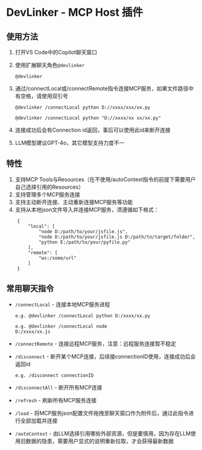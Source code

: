 # DevLinker - MCP Host 插件

## 使用方法

1. 打开VS Code中的Copilot聊天窗口
2. 使用扩展聊天角色<code>@devlinker</code>

    ```@devlinker```

3. 通过/connectLocal或/connectRemote指令连接MCP服务，如果文件路径中有空格，请使用双引号

    ```@devlinker /connectLocal python D://xxxx/xxx/xx.py```

    ```@devlinker /connectLocal python "D://xxxx/xx xx/xx.py"```

4. 连接成功后会有Connection id返回，事后可以使用此id来断开连接
5. LLM模型建议GPT-4o，其它模型支持力度不一

## 特性

1. 支持MCP Tools与Resources（在不使用/autoContext指令的前提下需要用户自己选择引用的Resources）  
2. 支持管理多个MCP服务连接
3. 支持主动断开连接、主动重新连接MCP服务等功能  
4. 支持从本地json文件导入并连接MCP服务，须遵循如下格式：

```
    {
        "local": [
            "node D:/path/to/your/jsfile.js",
            "node D:/path/to/your/jsfile.js D:/path/to/target/folder",
            "python E:/path/to/your/pyfile.py"
        ],
        "remote": [
            "ws:/some/url"
        ]
    }
```

## 常用聊天指令

- `/connectLocal` - 连接本地MCP服务进程
    
    <code>e.g. @devlinker /connectLocal python D:/xxxx/xx.py</code>

    <code>e.g. @devlinker /connectLocal node D:/xxxx/xx.js</code>

- `/connectRemote` - 连接远程MCP服务，注意：远程服务连接暂不稳定
- `/disconnect` - 断开某个MCP连接，后续接connectionID使用，连接成功后会返回id

    <code>e.g. /disconnect connectionID</code>

- `/disconnectAll` - 断开所有MCP连接
- `/refresh` - 刷新所有MCP服务连接
- `/load` - 将MCP服务json配置文件拖拽至聊天窗口作为附件后，通过此指令进行全部加载并连接
- `/autoContext` - 由LLM选择引用哪些外部资源，但是要慎用，因为存在LLM使用旧数据的隐患，需要用户显式的说明重新拉取，才会获得最新数据